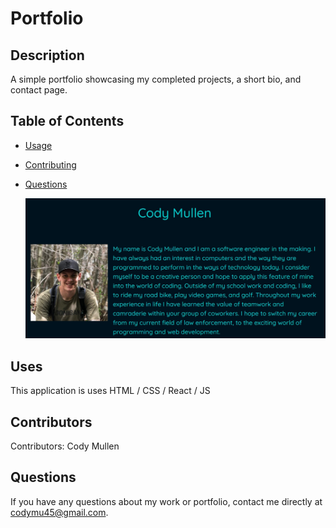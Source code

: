 # Portfolio
  
  ## Description
  
  A simple portfolio showcasing my completed projects, a short bio, and contact page.
  
  ## Table of Contents 
  
  * [Usage](#Use)
  
  * [Contributing](#Contributors)
  
  * [Questions](#questions)

    ![Screenshot](./src/components/images/screenshot.jpg "Portfolio")
  
  ## Uses
  
  ​This application is uses HTML / CSS / React / JS 
  
  ## Contributors
  
  ​Contributors: Cody Mullen
  
  ## Questions
  
  If you have any questions about my work or portfolio, contact me directly at codymu45@gmail.com.